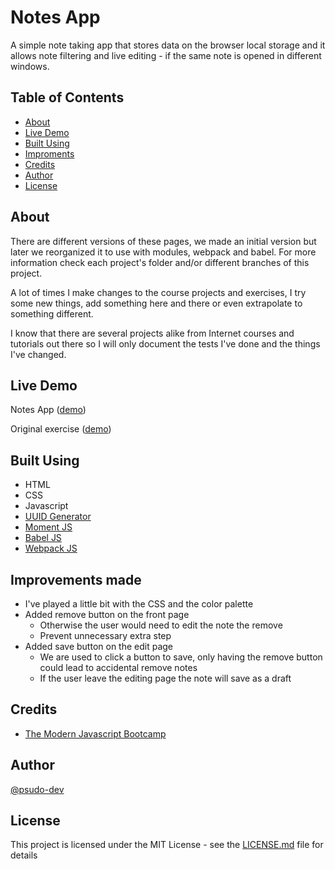 # Notes App

A simple note taking app that stores data on the browser local storage and it allows note filtering and live editing - if the same note is opened in different windows.

## Table of Contents

- [About](#about)
- [Live Demo](#live-demo)
- [Built Using](#built_using)
- [Improments](#improvements)
- [Credits](#credits)
- [Author](#author)
- [License](#license)

## About <a name = "about"></a>

There are different versions of these pages, we made an initial version but later we reorganized it to use with modules, webpack and babel. For more information check each project's folder and/or different branches of this project.

A lot of times I make changes to the course projects and exercises, I try some new things, add something here and there or even extrapolate to something different.

I know that there are several projects alike from Internet courses and tutorials out there so I will only document the tests I've done and the things I've changed.

## Live Demo <a name = "live-demo"></a>

Notes App ([demo](https://javascript-bootcamp-andrew-mead.netlify.app/notes-app/))

Original exercise ([demo](https://source--javascript-bootcamp-andrew-mead.netlify.app/source-notes-app/public/))

## Built Using <a name = "built_using"></a>

- HTML
- CSS
- Javascript
- [UUID Generator](https://www.uuidgenerator.net/)
- [Moment JS](https://momentjs.com/)
- [Babel JS](https://babeljs.io/)
- [Webpack JS](https://webpack.js.org/)

## Improvements made <a name = "improvements"></a>

- I've played a little bit with the CSS and the color palette
- Added remove button on the front page
  - Otherwise the user would need to edit the note the remove
  - Prevent unnecessary extra step
- Added save button on the edit page
  - We are used to click a button to save, only having the remove button could lead to accidental remove notes
  - If the user leave the editing page the note will save as a draft

## Credits <a name = "credits"></a>

- [The Modern Javascript Bootcamp](https://www.udemy.com/course/modern-javascript/)

## Author <a name = "author"></a>

[@psudo-dev](https://github.com/psudo-dev)

## License <a name = "license"></a>

This project is licensed under the MIT License - see the [LICENSE.md](./LICENSE.md) file for details

